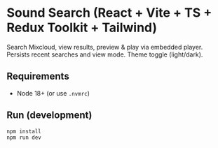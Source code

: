 # Sound Search (React + Vite + TS + Redux Toolkit + Tailwind)

Search Mixcloud, view results, preview & play via embedded player.  
Persists recent searches and view mode. Theme toggle (light/dark).

## Requirements
- Node 18+ (or use `.nvmrc`)

## Run (development)
```bash
npm install
npm run dev
